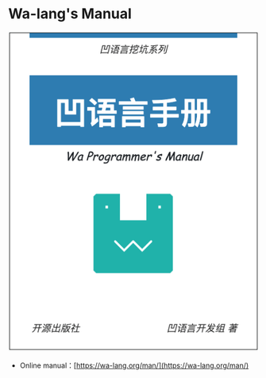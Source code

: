 # Wa-lang's Manual

![](cover.png)

- Online manual：[https://wa-lang.org/man/](https://wa-lang.org/man/)
